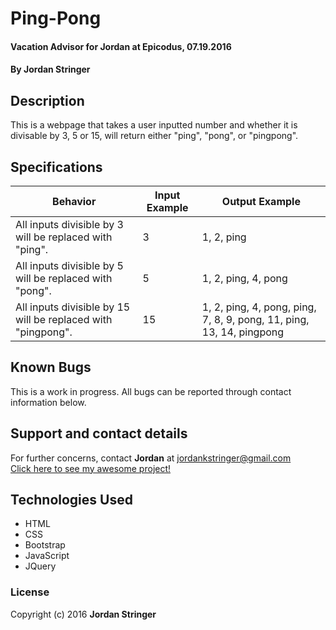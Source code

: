 # Ping-Pong

#### Vacation Advisor for Jordan at Epicodus, 07.19.2016

#### By Jordan Stringer

## Description

This is a webpage that takes a user inputted number and whether it is divisable by 3, 5 or 15, will return either "ping", "pong", or "pingpong".

## Specifications

Behavior  | Input Example | Output Example
------------- | ------------- | -------------
All inputs divisible by 3 will be replaced with "ping".  | 3  | 1, 2, ping
All inputs divisible by 5 will be replaced with "pong".  | 5  | 1, 2, ping, 4, pong
All inputs divisible by 15 will be replaced with "pingpong".  | 15  | 1, 2, ping, 4, pong, ping, 7, 8, 9, pong, 11, ping, 13, 14, pingpong

## Known Bugs

This is a work in progress. All bugs can be reported through contact information below.

## Support and contact details

For further concerns, contact **Jordan** at <jordankstringer@gmail.com>
<br/>
[Click here to see my awesome project!](http://jordankstringer.github.io/ping-pong/)

## Technologies Used

* HTML
* CSS
* Bootstrap
* JavaScript
* JQuery

### License

Copyright (c) 2016 **Jordan Stringer**
